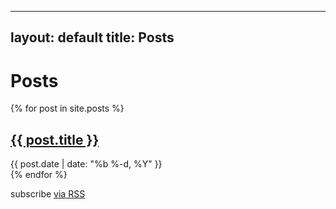 
---
layout: default
title: Posts
---

<h1>Posts</h1>

{% for post in site.posts %}
  <article>
    <h2>
      <a href="{{ post.url }}">{{ post.title }}</a>
    </h2>
    <time datetime="{{ post.date | date: "%Y-%m-%d" }}">{{ post.date | date: "%b %-d, %Y" }}</time>
  </article>
{% endfor %}

<p>subscribe <a href="/feed.xml">via RSS</a></p>
